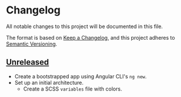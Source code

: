 # Changelog

All notable changes to this project will be documented in this file.

The format is based on [Keep a Changelog](https://keepachangelog.com/en/1.0.0/),
and this project adheres to
[Semantic Versioning](https://semver.org/spec/v2.0.0.html).

## [Unreleased]

- Create a bootstrapped app using Angular CLI's `ng new`.
- Set up an initial architecture.
  - Create a SCSS `variables` file with colors.

[unreleased]: https://github.com/davidomarf/job-listing/compare/master...develop
